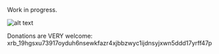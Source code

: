 Work in progress.

![alt text](https://raw.githubusercontent.com/AugustoResende/RaiLightWallet/master/src/img/current_preview.png)

Donations are VERY welcome:
xrb_19hgsxu73917oyduh6nsewkfazr4xjbbzwyc1ijdnsyjxwn5ddd17yrff47p
